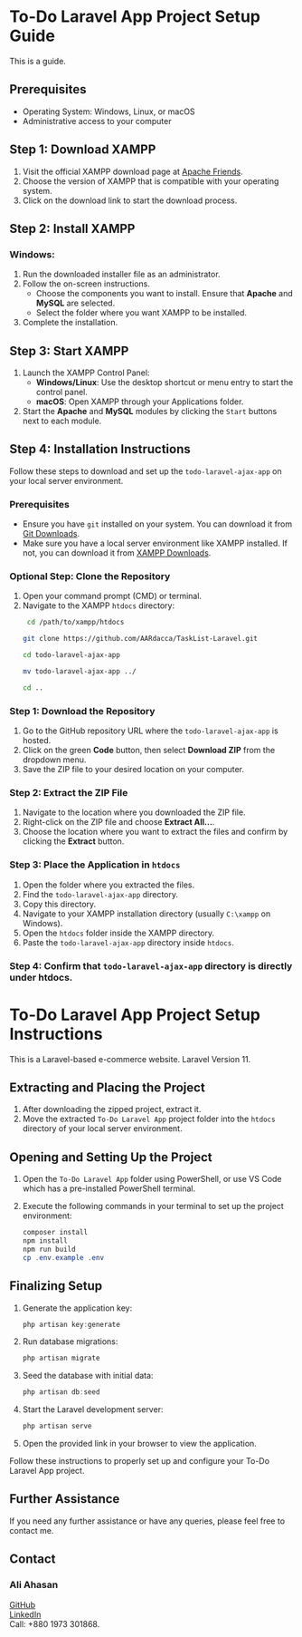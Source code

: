# To-Do Laravel App Project Setup Guide

This is a guide.

## Prerequisites

- Operating System: Windows, Linux, or macOS
- Administrative access to your computer

## Step 1: Download XAMPP

1. Visit the official XAMPP download page at [Apache Friends](https://www.apachefriends.org/index.html).
2. Choose the version of XAMPP that is compatible with your operating system.
3. Click on the download link to start the download process.

## Step 2: Install XAMPP

### Windows:

1. Run the downloaded installer file as an administrator.
2. Follow the on-screen instructions.
   - Choose the components you want to install. Ensure that **Apache** and **MySQL** are selected.
   - Select the folder where you want XAMPP to be installed.
3. Complete the installation.


## Step 3: Start XAMPP

1. Launch the XAMPP Control Panel:
   - **Windows/Linux**: Use the desktop shortcut or menu entry to start the control panel.
   - **macOS**: Open XAMPP through your Applications folder.
2. Start the **Apache** and **MySQL** modules by clicking the `Start` buttons next to each module.

## Step 4: Installation Instructions

Follow these steps to download and set up the `todo-laravel-ajax-app` on your local server environment.

### Prerequisites

- Ensure you have `git` installed on your system. You can download it from [Git Downloads](https://git-scm.com/downloads).
- Make sure you have a local server environment like XAMPP installed. If not, you can download it from [XAMPP Downloads](https://www.apachefriends.org/download.html).

### Optional Step: Clone the Repository

1. Open your command prompt (CMD) or terminal.
2. Navigate to the XAMPP `htdocs` directory:
   ```bash
    cd /path/to/xampp/htdocs
    ```
    ```bash
    git clone https://github.com/AARdacca/TaskList-Laravel.git
    ```
    ```bash
    cd todo-laravel-ajax-app
    ```
    ```bash
    mv todo-laravel-ajax-app ../
    ```
    ```bash
    cd ..
    ```

### Step 1: Download the Repository

1. Go to the GitHub repository URL where the `todo-laravel-ajax-app` is hosted.
2. Click on the green **Code** button, then select **Download ZIP** from the dropdown menu.
3. Save the ZIP file to your desired location on your computer.

### Step 2: Extract the ZIP File

1. Navigate to the location where you downloaded the ZIP file.
2. Right-click on the ZIP file and choose **Extract All...**.
3. Choose the location where you want to extract the files and confirm by clicking the **Extract** button.

### Step 3: Place the Application in `htdocs`

1. Open the folder where you extracted the files.
2. Find the `todo-laravel-ajax-app` directory.
3. Copy this directory.
4. Navigate to your XAMPP installation directory (usually `C:\xampp` on Windows).
5. Open the `htdocs` folder inside the XAMPP directory.
6. Paste the `todo-laravel-ajax-app` directory inside `htdocs`.

### Step 4: Confirm that `todo-laravel-ajax-app` directory is directly under htdocs.

# To-Do Laravel App Project Setup Instructions
This is a Laravel-based e-commerce website.
Laravel Version 11.
## Extracting and Placing the Project
1. After downloading the zipped project, extract it.
2. Move the extracted `To-Do Laravel App` project folder into the `htdocs` directory of your local server environment.

## Opening and Setting Up the Project
1. Open the `To-Do Laravel App` folder using PowerShell, or use VS Code which has a pre-installed PowerShell terminal.
2. Execute the following commands in your terminal to set up the project environment:

    ```powershell
    composer install
    npm install
    npm run build
    cp .env.example .env
    ```

## Finalizing Setup
1. Generate the application key:
   
    ```powershell
    php artisan key:generate
    ```
2. Run database migrations:
   
    ```powershell
    php artisan migrate
    ```
3. Seed the database with initial data: 

    ```powershell
    php artisan db:seed
    ```
4. Start the Laravel development server:
   
    ```powershell
    php artisan serve
    ```
5. Open the provided link in your browser to view the application.

Follow these instructions to properly set up and configure your To-Do Laravel App project.

## Further Assistance

If you need any further assistance or have any queries, please feel free to contact me.

## Contact

### Ali Ahasan
[GitHub](https://github.com/AARdacca)  
[LinkedIn](https://www.linkedin.com/in/aliahasanraiyan/)  
Call: +880 1973 301868.